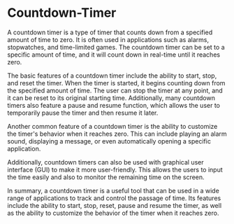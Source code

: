 # Countdown-Timer

A countdown timer is a type of timer that counts down from a specified amount of time to zero. It is often used in applications such as alarms, stopwatches, and time-limited games. The countdown timer can be set to a specific amount of time, and it will count down in real-time until it reaches zero.

The basic features of a countdown timer include the ability to start, stop, and reset the timer. When the timer is started, it begins counting down from the specified amount of time. The user can stop the timer at any point, and it can be reset to its original starting time. Additionally, many countdown timers also feature a pause and resume function, which allows the user to temporarily pause the timer and then resume it later.

Another common feature of a countdown timer is the ability to customize the timer's behavior when it reaches zero. This can include playing an alarm sound, displaying a message, or even automatically opening a specific application.

Additionally, countdown timers can also be used with graphical user interface (GUI) to make it more user-friendly. This allows the users to input the time easily and also to monitor the remaining time on the screen.

In summary, a countdown timer is a useful tool that can be used in a wide range of applications to track and control the passage of time. Its features include the ability to start, stop, reset, pause and resume the timer, as well as the ability to customize the behavior of the timer when it reaches zero.
